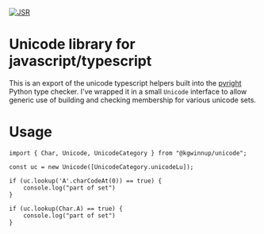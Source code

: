 [![JSR](https://jsr.io/badges/@kgwinnup/unicode)](https://jsr.io/@kgwinnup/unicode)

# Unicode library for javascript/typescript

This is an export of the unicode typescript helpers built into the
[pyright](https://github.com/microsoft/pyright) Python type checker. I've
wrapped it in a small `Unicode` interface to allow generic use of building and
checking membership for various unicode sets.

# Usage

```
import { Char, Unicode, UnicodeCategory } from "@kgwinnup/unicode";

const uc = new Unicode([UnicodeCategory.unicodeLu]);

if (uc.lookup('A'.charCodeAt(0)) == true) {
    console.log("part of set")
}

if (uc.lookup(Char.A) == true) {
    console.log("part of set")
}
```
